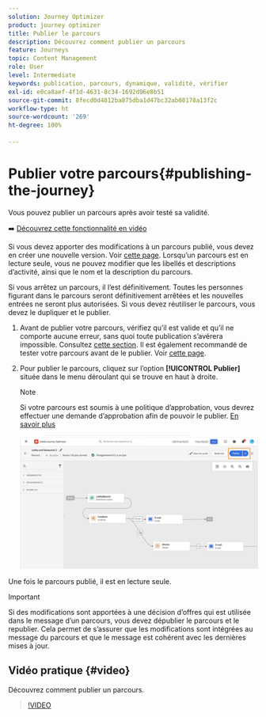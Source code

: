 ```yaml
---
solution: Journey Optimizer
product: journey optimizer
title: Publier le parcours
description: Découvrez comment publier un parcours
feature: Journeys
topic: Content Management
role: User
level: Intermediate
keywords: publication, parcours, dynamique, validité, vérifier
exl-id: e0ca8aef-4f1d-4631-8c34-1692d96e8b51
source-git-commit: 8fecd0d4812ba875dba1d47bc32ab08178a13f2c
workflow-type: ht
source-wordcount: '269'
ht-degree: 100%

---
```


# Publier votre parcours{#publishing-the-journey}

Vous pouvez publier un parcours après avoir testé sa validité.

➡️ [Découvrez cette fonctionnalité en vidéo](#video)

Si vous devez apporter des modifications à un parcours publié, vous devez en créer une nouvelle version. Voir [cette page](../building-journeys/journey.md). Lorsqu’un parcours est en lecture seule, vous ne pouvez modifier que les libellés et descriptions d’activité, ainsi que le nom et la description du parcours.

Si vous arrêtez un parcours, il l’est définitivement. Toutes les personnes figurant dans le parcours seront définitivement arrêtées et les nouvelles entrées ne seront plus autorisées. Si vous devez réutiliser le parcours, vous devez le dupliquer et le publier.

1. Avant de publier votre parcours, vérifiez qu’il est valide et qu’il ne comporte aucune erreur, sans quoi toute publication s’avérera impossible. Consultez [cette section](../building-journeys/troubleshooting.md#checking-for-errors-before-testing). Il est également recommandé de tester votre parcours avant de le publier. Voir [cette page](../building-journeys/testing-the-journey.md).

1. Pour publier le parcours, cliquez sur l’option **[!UICONTROL Publier]** située dans le menu déroulant qui se trouve en haut à droite.

   >[!NOTE]
   >
   > Si votre parcours est soumis à une politique d’approbation, vous devrez effectuer une demande d’approbation afin de pouvoir le publier. [En savoir plus](../test-approve/gs-approval.md)


   ![](assets/journeyuc1_18.png)

Une fois le parcours publié, il est en lecture seule.

>[!IMPORTANT]
>
>Si des modifications sont apportées à une décision d’offres qui est utilisée dans le message d’un parcours, vous devez dépublier le parcours et le republier. Cela permet de s’assurer que les modifications sont intégrées au message du parcours et que le message est cohérent avec les dernières mises à jour.

## Vidéo pratique {#video}

Découvrez comment publier un parcours.

>[!VIDEO](https://video.tv.adobe.com/v/3424998?quality=12)